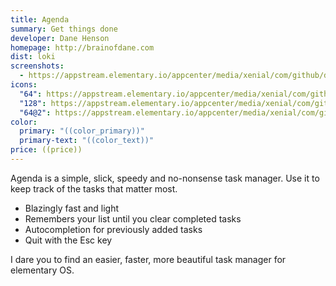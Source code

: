 ```yaml
---
title: Agenda
summary: Get things done
developer: Dane Henson
homepage: http://brainofdane.com
dist: loki
screenshots:
  - https://appstream.elementary.io/appcenter/media/xenial/com/github/dahenson.agenda.desktop/577F421A0F173A4563FF2AF9E86137EA/screenshots/image-1_orig.png
icons:
  "64": https://appstream.elementary.io/appcenter/media/xenial/com/github/dahenson.agenda.desktop/577F421A0F173A4563FF2AF9E86137EA/icons/64x64/com.github.dahenson.agenda_com.github.dahenson.agenda.png
  "128": https://appstream.elementary.io/appcenter/media/xenial/com/github/dahenson.agenda.desktop/577F421A0F173A4563FF2AF9E86137EA/icons/128x128/com.github.dahenson.agenda_com.github.dahenson.agenda.png
  "64@2": https://appstream.elementary.io/appcenter/media/xenial/com/github/dahenson.agenda.desktop/577F421A0F173A4563FF2AF9E86137EA/icons/64x64@2/com.github.dahenson.agenda_com.github.dahenson.agenda.png
color:
  primary: "((color_primary))"
  primary-text: "((color_text))"
price: ((price))
---
```


<p>Agenda is a simple, slick, speedy and no-nonsense task manager. Use it to keep track of the tasks that matter most.</p>
<ul>
  <li>Blazingly fast and light</li>
  <li>Remembers your list until you clear completed tasks</li>
  <li>Autocompletion for previously added tasks</li>
  <li>Quit with the Esc key</li>
</ul>
<p>I dare you to find an easier, faster, more beautiful task manager for elementary OS.</p>